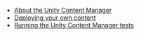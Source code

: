 * [About the Unity Content Manager](index.md)
* [Deploying your own content](content-deployment-guide.md)
* [Running the Unity Content Manager tests](test-package-guide.md)

